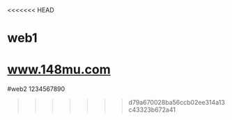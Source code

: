 <<<<<<< HEAD
# web1
www.148mu.com
=======
#web2
1234567890
>>>>>>> d79a670028ba56ccb02ee314a13c43323b672a41
